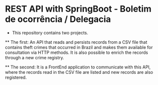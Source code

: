 # REST API with SpringBoot - Boletim de ocorrência / Delegacia

* This repository contains two projects.

** The first: An API that reads and persists records from a CSV file that contains theft crimes that occurred in Brazil and makes them available for consultation via HTTP methods. It is also possible to enrich the records through a new crime registry.

** The second: It is a FrontEnd application to communicate with this API, where the records read in the CSV file are listed and new records are also registered.